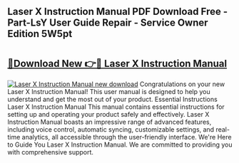 ## Laser X Instruction Manual PDF Download Free - Part-LsY User Guide Repair - Service Owner Edition 5W5pt

# <h2><a href="http://bc42600.oget.top/?id=Laser+X+Instruction+Manual">🔗Download New 👉🔴 Laser X Instruction Manual</a></h2>

[![Laser X Instruction Manual new download](https://i.imgur.com/5g1atiW.png)](http://bc42600.oget.top/?id=Laser+X+Instruction+Manual)
Congratulations on your new Laser X Instruction Manual! This user manual is designed to help you understand and get the most out of your product. Essential Instructions Laser X Instruction Manual This manual contains essential instructions for setting up and operating your product safely and effectively. Laser X Instruction Manual boasts an impressive range of advanced features, including voice control, automatic syncing, customizable settings, and real-time analytics, all accessible through the user-friendly interface. We're Here to Guide You Laser X Instruction Manual. We are committed to providing you with comprehensive support.
